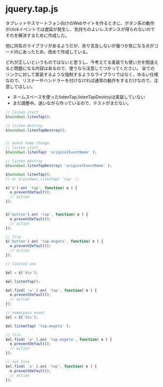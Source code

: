 # jquery.tap.js

タブレットやスマートフォン向けのWebサイトを作るときに、ボタン系の動作がclickイベントでは遅延が発生し、気持ちのよいレスポンスが得られないので
それを解決するために作成した。

他に同名のライブラリがあるようだが、余り言及しないが幾つか気になる点がコード内にあったため、改めて作成している。

どれが正しいというものではないと思うし、今考えてる実装でも使い方を間違えると問題になる内容はあるので、使うなら注意してつかってください。
全てのリンクに対して実装するような強制するようなライブラリではなく、ゆるい仕様なので、リスナーやハンドラーを付けなければ通常の動作をするだけなので、注意してほしい。


* ネームスペースを使ったlistenTap,listenTapDestroyは実装していない
* まだ調整中。迷いながら作っているので、テストがまだない。



```javascript
// listen start
$(window).litenTap();

// listen destroy
$(window).litenTapDestroy();


// event name change.
// listen start
$(window).litenTap( 'originalEventName' );

// listen destroy
$(window).litenTapDestroy( 'originalEventName' );
```

```javascript
$(window).litenTap();
// or $(window).litenTap( 'tap' );

$('a').on( 'tap', function( e ) {
  e.preventDefault();
  // action
});


$('button').on( 'tap', function( e ) {
  e.preventDefault();
  // action
});

// fire
$('button').on( 'tap.mogeta', function( e ) {
  e.preventDefault();
  // action
});
```


```javascript
// limited use

$el = $('div');

$el.listenTap();

$el.find( 'a' ).on( 'tap', function( e ) {
  e.preventDefault();
  // action
});
```


```javascript
// namespace event
$el = $('div');

$el.listenTap( 'tap.mogeta' );

// fire
$el.find( 'a' ).on( 'tap.mogeta', function( e ) {
  e.preventDefault();
  // action
});

// not fire
$el.find( 'a' ).on( 'tap', function( e ) {
  e.preventDefault();
  // action
});
```

